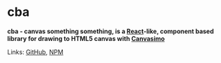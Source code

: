 # cba

**cba - canvas something something, is a [React](https://reactjs.org/)-like, component based library for drawing to HTML5 canvas with [Canvasimo](http://canvasimo.com/)**

Links: [GitHub](https://github.com/jakesidsmith/cba), [NPM](https://www.npmjs.com/package/cba)
